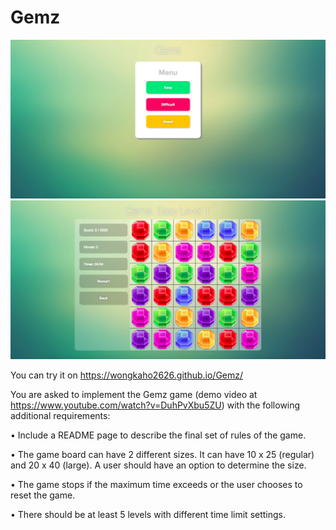 # Gemz
<img src="https://github.com/wongkaho2626/Gemz/blob/master/Figure%201.png"/>
<img src="https://github.com/wongkaho2626/Gemz/blob/master/Figure%202.png"/>

You can try it on https://wongkaho2626.github.io/Gemz/

You are asked to implement the Gemz game (demo video at https://www.youtube.com/watch?v=DuhPvXbu5ZU) with the following additional requirements:

• Include a README page to describe the final set of rules of the game.

• The game board can have 2 different sizes. It can have 10 x 25 (regular) and 20 x 40 (large). A user should have an option to determine the size.

• The game stops if the maximum time exceeds or the user chooses to reset the game.

• There should be at least 5 levels with different time limit settings.
